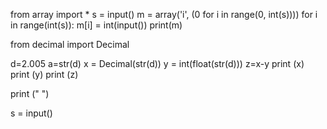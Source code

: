 from array import *
    s = input()
    m = array('i', (0 for i in range(0, int(s))))
    for i in range(int(s)): m[i] = int(input())
    print(m)


    

from decimal import Decimal




d=2.005
a=str(d)
x = Decimal(str(d))
y = int(float(str(d)))
z=x-y
print (x)
print (y)
print (z)





print (" ")




s = input()




